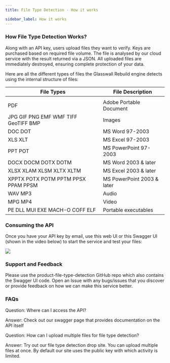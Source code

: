 ```yaml
---
title: File Type Detection - How it works

sidebar_label: How it works
---
```

### How File Type Detection Works?
Along with an API key, users upload files they want to verify. Keys are purchased based on required file volume. The file is analysed by our cloud service with the result returned via a JSON. All uploaded files are immediately destroyed, ensuring complete protection of your data.

Here are all the different types of files the Glasswall Rebuild engine detects using the internal structure of files:


| File Types |	File Description |
| -------       | ---------- |
|       |         |
| PDF           |	 Adobe Portable Document |
| JPG GIF PNG EMF WMF TIFF GeoTIFF BMP |	Images  |
| DOC DOT       |	MS Word 97-2003 |   
| XLS XLT       |	MS Excel 97-2003 |
| PPT POT       |	MS PowerPoint 97-2003 |
| DOCX DOCM DOTX DOTM |	MS Word 2003 & later |
| XLSX XLAM XLSM XLTX XLTM | MS Excel 2003 & later |
| XPPTX POTX POTM PPTM PPSX PPAM PPSM |	MS PowerPoint 2003 & later |
| WAV MP3   	| Audio |
| MPG MP4       | Video |
| PE DLL MUI EXE MACH-O COFF ELF |	Portable executables |

### Consuming the API
Once you have your API key by email, use this web UI or this Swagger UI (shown in the video below) to start the service and test your files:

[![](http://img.youtube.com/vi/pEvt85P7Y9Y/0.jpg)](http://www.youtube.com/watch?v=pEvt85P7Y9Y "")

### Support and Feedback
Please use the product-file-type-detection GitHub repo which also contains the Swagger UI code. Open an Issue with any bugs/issues that you discover or provide feedback on how we can make this service better.

### FAQs
Question: Where can I access the API?

Answer: Check out our swagger page that provides documentation on the API itself

Question: How can I upload multiple files for file type detection?

Answer: Try out our file type detection drop site. You can upload multiple files at once. By default our site uses the public key with which activity is limited.